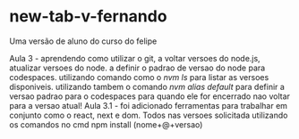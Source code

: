 # new-tab-v-fernando
Uma versão de aluno do curso do felipe

Aula 3 - aprendendo como utilizar o git, a voltar versoes do node.js, atualizar versoes do node.
a definir o padrao de versao do node para codespaces. utilizando comando como o *nvm ls* para listar as versoes disponiveis.
utilizando tambem o comando *nvm alias default* para definir a versao padrao para o codespaces para quando ele for encerrado nao voltar para a versao atual!
Aula 3.1 - foi adicionado ferramentas para trabalhar em conjunto como o react, next e dom. Todos nas versoes solicitada utilizando os comandos no cmd npm install (nome+@+versao)